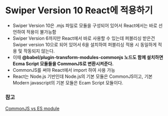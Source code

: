 # Swiper Version 10 React에 적용하기
- Swiper Version 10은 .mjs 파일로 모듈을 구성되어 있어서 React에서는 바로 선언하여 적용이 불가능함
- Swiper Version 6까지만 React에서 바로 사용할 수 있는데 퍼블리싱 받은건 Swiper version 10으로 되어 있어서 6을 설치하여 퍼블리싱 적용 시 동일하게 적용 및 작동되지 않는다.
- 이때 **@babel/plugin-transform-modules-commonjs 노드도 함께 설치하면 Ecma Script 모듈들을 CommonJS로 변환시켜준다.**
- CommonJS를 써야 React에서 import 하여 사용 가능
- React는 Node.js 기반인데 Node.js의 기본 모듈은 CommonJS이고, 기본 Modern javascript의 기본 모듈은 Ecam Script 모듈이다.

### 참고
[CommonJS vs ES module](https://developer-alle.tistory.com/444)